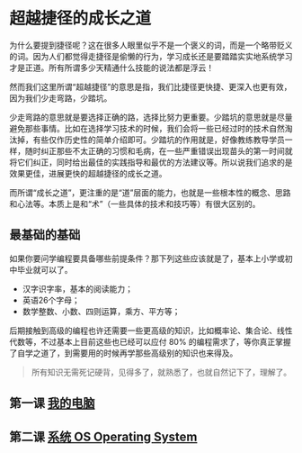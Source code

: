 # 超越捷径的成长之道

为什么要提到捷径呢？这在很多人眼里似乎不是一个褒义的词，而是一个略带贬义的词。因为人们都觉得走捷径是偷懒的行为，学习成长还是要踏踏实实地系统学习才是正道。所有所谓多少天精通什么技能的说法都是浮云！

然而我们这里所谓“超越捷径”的意思是指，我们比捷径更快捷、更深入也更有效，因为我们少走弯路，少踏坑。

少走弯路的意思就是要选择正确的路，选择比努力更重要。少踏坑的意思就是尽量避免那些事情。比如在选择学习技术的时候，我们会将一些已经过时的技术自然淘汰掉，有些仅作历史性的简单介绍即可。少踏坑的作用就是，好像教练教导学员一样，随时纠正那些不太正确的习惯和毛病，在一些严重错误出现苗头的第一时间就将它们纠正，同时给出最佳的实践指导和最优的方法建议等。所以说我们追求的是效果更佳，进展更快的超越捷径的成长之道。

而所谓“成长之道”，更注重的是“道”层面的能力，也就是一些根本性的概念、思路和心法等。本质上是和“术”（一些具体的技术和技巧等）有很大区别的。

## 最基础的基础

如果你要问学编程要具备哪些前提条件？那下列这些应该就是了，基本上小学或初中毕业就可以了。

- 汉字识字率，基本的阅读能力；
- 英语26个字母；
- 数学整数、小数、四则运算，乘方、平方等；

后期接触到高级的编程也许还需要一些更高级的知识，比如概率论、集合论、线性代数等，不过基本上目前这些也已经可以应付 80% 的编程需求了，等你真正掌握了自学之道了，到需要用的时候再学那些高级别的知识也来得及。

> 所有知识无需死记硬背，见得多了，就熟悉了，也就自然记下了，理解了。

## 第一课 [我的电脑](./001.md)

## 第二课 [系统 OS Operating System](./002.md)